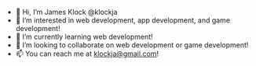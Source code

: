 - 👋 Hi, I’m James Klock @klockja
- 👀 I’m interested in web development, app development, and game development!
- 🌱 I’m currently learning web development!
- 💞️ I’m looking to collaborate on web development or game development!
- 📫 You can reach me at klockja@gmail.com!
